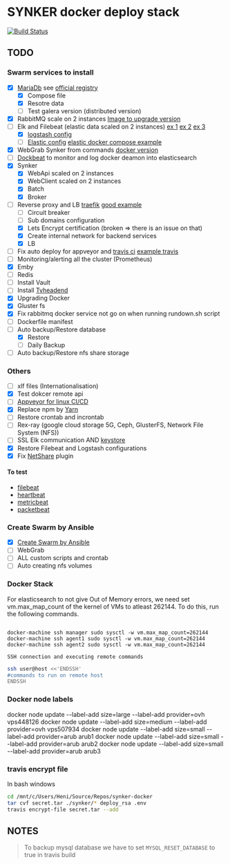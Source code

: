 # SYNKER docker deploy stack

[![Build Status](https://travis-ci.org/Fazzani/synker-docker.svg?branch=master)](https://travis-ci.org/Fazzani/synker-docker)

## TODO

### Swarm services to install

- [x] [MariaDb][docker_mariadb] see [official registry][mariadb_registry]
  - [x] Compose file
  - [x] Resotre data
  - [ ] Test galera version (distributed version)
- [x] RabbitMQ scale on 2 instances [Image to upgrade version][RabbitMQ_Image_repo]
- [ ] Elk and Filebeat (elastic data scaled on 2 instances) [ex 1][ex_elk2] [ex 2][ex_elk] [ex 3][elk_3]
  - [x] [logstash config][link_logstash_config]
  - [ ] [Elastic config][elastic_off_guide] [elastic docker compose example][elastic_compose_ref]
- [x] WebGrab Synker from commands [docker version](https://github.com/linuxserver/docker-webgrabplus)
- [ ] [Dockbeat](https://github.com/Ingensi/dockbeat) to monitor and log docker deamon into elasticsearch
- [x] Synker
  - [x] WebApi       scaled on 2 instances
  - [x] WebClient    scaled on 2 instances
  - [x] Batch
  - [x] Broker
- [ ] Reverse proxy and LB [traefik][ex_traefik] [good example][traefix_good_example]
  - [ ] Circuit breaker
  - [ ] Sub domains configuration
  - [x] Lets Encrypt certification (broken => there is an issue on that)
  - [x] Create internal network for backend services
  - [x] LB
- [ ] Fix auto deploy for appveyor and [travis ci](#travis-deploy) [example travis][example_travis]
- [ ] Monitoring/alerting all the cluster (Prometheus)
- [x] Emby
- [ ] Redis
- [ ] Install Vault
- [ ] Install [Tvheadend]
- [x] Upgrading Docker
- [x] Gluster fs
- [x] Fix rabbitmq docker service not go on when running rundown.sh script
- [ ] Dockerfile manifest
- [ ] Auto backup/Restore database
  - [x] Restore
  - [ ] Daily Backup
- [ ] Auto backup/Restore nfs share storage

### Others

- [ ] xlf files (Internationalisation)
- [x] Test dokcer remote api
- [ ] [Appveyor for linux CI/CD][appveyor_linux]
- [x] Replace npm by [Yarn][vs2017_yarn]
- [ ] Restore crontab and incrontab
- [ ] Rex-ray (google cloud storage 5G, Ceph, GlusterFS, Network File System (NFS))
- [ ] SSL Elk communication AND [keystore][keystore_logstash]
- [x] Restore Filebeat and Logstash configurations
- [x] Fix [NetShare][NetShare] plugin

#### To test

* [filebeat][filebeat]
* [heartbeat][heartbeat]
* [metricbeat][metricbeat]
* [packetbeat][packetbeat]

### Create Swarm by Ansible

- [x] [Create Swarm by Ansible](https://thisendout.com/2016/09/13/deploying-docker-swarm-with-ansible/)
- [ ] WebGrab
- [ ] ALL custom scripts and crontab
- [ ] Auto creating nfs volumes

### Docker Stack

For elasticsearch to not give Out of Memory errors, we need set vm.max_map_count of the kernel of VMs to atleast 262144. To do this, run the following commands.

```shell

docker-machine ssh manager sudo sysctl -w vm.max_map_count=262144
docker-machine ssh agent1 sudo sysctl -w vm.max_map_count=262144
docker-machine ssh agent2 sudo sysctl -w vm.max_map_count=262144

```

`SSH connection and executing remote commands`

```sh
ssh user@host <<'ENDSSH'
#commands to run on remote host
ENDSSH

```

### Docker node labels

docker node update --label-add size=large --label-add provider=ovh vps448126
docker node update --label-add size=medium --label-add provider=ovh vps507934
docker node update --label-add size=small --label-add provider=arub arub1
docker node update --label-add size=small --label-add provider=arub arub2
docker node update --label-add size=small --label-add provider=arub arub3

### travis encrypt file

In bash windows

```sh
cd /mnt/c/Users/Heni/Source/Repos/synker-docker
tar cvf secret.tar ./synker/* deploy_rsa .env
travis encrypt-file secret.tar --add
```

## NOTES

>To backup mysql database we have to set `MYSQL_RESET_DATABASE` to true in travis build

[beats]: https://www.elastic.co/products/beats
[elastic]: https://www.elastic.co/
[filebeat]: https://www.elastic.co/guide/en/beats/filebeat/current/running-on-docker.html
[heartbeat]: https://www.elastic.co/guide/en/beats/heartbeat/current/running-on-docker.html
[metricbeat]: https://www.elastic.co/guide/en/beats/metricbeat/current/running-on-docker.html
[packetbeat]: https://www.elastic.co/guide/en/beats/packetbeat/current/running-on-docker.html
[Tvheadend]:https://github.com/linuxserver/docker-tvheadend
[ex_traefik]:https://zerokspot.com/weblog/2017/09/03/docker-stacks-for-local-development/
[ex_elk]:https://github.com/elastic/stack-docker/blob/master/docker-compose.yml
[ex_elk2]:https://github.com/ahromis/swarm-elk
[elk_3]:https://github.com/elastic/examples/blob/master/Miscellaneous/docker/full_stack_example/docker-compose-linux.yml
[elastic_compose_ref]:https://github.com/elastic/examples/blob/master/Miscellaneous/docker/full_stack_example/docker-compose-linux.yml
[elastic_off_guide]:https://www.elastic.co/guide/en/elasticsearch/reference/current/docker.html
[link_logstash_config]:https://www.elastic.co/guide/en/logstash/5.5/docker.html
[keystore_logstash]:https://www.elastic.co/guide/en/logstash/current/keystore.html
[NetShare]:http://netshare.containx.io/docs/getting-started
[docker_mariadb]:https://docs.docker.com/samples/library/mariadb
[example_travis]:https://www.linux.com/learn/automatically-deploy-build-images-travis
[travis_encrypt_file]:https://docs.travis-ci.com/user/encrypting-files/
[travis_example_1]:https://www.linux.com/learn/automatically-deploy-build-images-travis
[RabbitMQ_Image_repo]:https://github.com/harbur/docker-rabbitmq-cluster
[mariadb_registry]:https://hub.docker.com/_/mariadb/
[traefix_good_example]:https://medium.com/lucjuggery/docker-clouds-swarm-mode-feature-702bfae9bf23
[appveyor_linux]:https://www.appveyor.com/docs/getting-started-with-appveyor-for-linux/
[vs2017_yarn]:https://elanderson.net/2018/01/change-asp-net-core-from-npm-to-yarn/